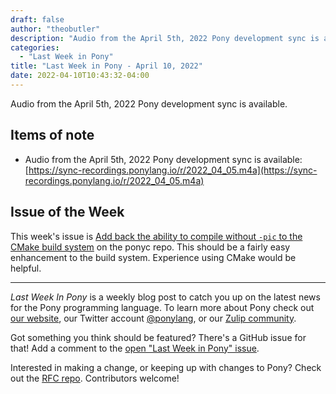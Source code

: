```yaml
---
draft: false
author: "theobutler"
description: "Audio from the April 5th, 2022 Pony development sync is available."
categories:
  - "Last Week in Pony"
title: "Last Week in Pony - April 10, 2022"
date: 2022-04-10T10:43:32-04:00
---
```


Audio from the April 5th, 2022 Pony development sync is available.

<!-- more -->

## Items of note

- Audio from the April 5th, 2022 Pony development sync is available: [https://sync-recordings.ponylang.io/r/2022_04_05.m4a](https://sync-recordings.ponylang.io/r/2022_04_05.m4a)

## Issue of the Week

This week's issue is [Add back the ability to compile without `-pic` to the CMake build system](https://github.com/ponylang/ponyc/issues/3467) on the ponyc repo. This should be a fairly easy enhancement to the build system. Experience using CMake would be helpful.

---

_Last Week In Pony_ is a weekly blog post to catch you up on the latest news for the Pony programming language. To learn more about Pony check out [our website](https://ponylang.io), our Twitter account [@ponylang](https://twitter.com/ponylang), or our [Zulip community](https://ponylang.zulipchat.com).

Got something you think should be featured? There's a GitHub issue for that! Add a comment to the [open "Last Week in Pony" issue](https://github.com/ponylang/ponylang.github.io/issues?q=is%3Aissue+is%3Aopen+label%3Alast-week-in-pony).

Interested in making a change, or keeping up with changes to Pony? Check out the [RFC repo](https://github.com/ponylang/rfcs). Contributors welcome!
